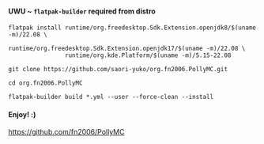 

#### UWU ~ `flatpak-builder` required from distro
```
flatpak install runtime/org.freedesktop.Sdk.Extension.openjdk8/$(uname -m)/22.08 \
                runtime/org.freedesktop.Sdk.Extension.openjdk17/$(uname -m)/22.08 \
                runtime/org.kde.Platform/$(uname -m)/5.15-22.08
```
```                
git clone https://github.com/saori-yuko/org.fn2006.PollyMC.git
```
```
cd org.fn2006.PollyMC
```
```
flatpak-builder build *.yml --user --force-clean --install
```
#### Enjoy! :)
https://github.com/fn2006/PollyMC
